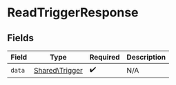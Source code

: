# ReadTriggerResponse


## Fields

| Field                                            | Type                                             | Required                                         | Description                                      |
| ------------------------------------------------ | ------------------------------------------------ | ------------------------------------------------ | ------------------------------------------------ |
| `data`                                           | [Shared\Trigger](../../Models/Shared/Trigger.md) | :heavy_check_mark:                               | N/A                                              |